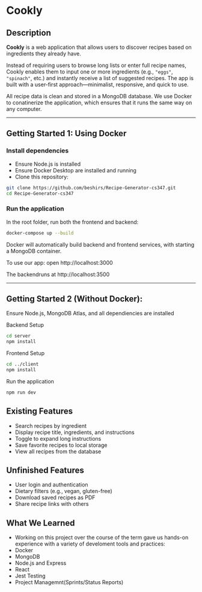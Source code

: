 # Cookly

## Description

**Cookly** is a web application that allows users to discover recipes based on ingredients they already have.

Instead of requiring users to browse long lists or enter full recipe names, Cookly enables them to input one or more ingredients (e.g., `"eggs"`, `"spinach"`, etc.) and instantly receive a list of suggested recipes. The app is built with a user-first approach—minimalist, responsive, and quick to use.

All recipe data is clean and stored in a MongoDB database.
We use Docker to conatinerize the application, which ensures that it runs the same way on any computer.

---

## Getting Started 1: Using Docker

### Install dependencies

- Ensure Node.js is installed 
- Ensure Docker Desktop are installed and running
- Clone this repository:

```bash
git clone https://github.com/beshirs/Recipe-Generator-cs347.git
cd Recipe-Generator-cs347
```

### Run the application
In the root folder, run both the frontend and backend:

``` bash
docker-compose up --build
```
Docker will automatically build backend and frontend services, with starting a MongoDB container.

To use our app: open http://localhost:3000

The backendruns at http://localhost:3500

---
## Getting Started 2 (Without Docker):

Ensure Node.js, MongoDB Atlas, and all dependiencies are installed

Backend Setup
```bash
cd server
npm install
```
Frontend Setup
```bash
cd ../client
npm install
```
Run the application
```bash
npm run dev
```

## Existing Features
- Search recipes by ingredient
- Display recipe title, ingredients, and instructions
- Toggle to expand long instructions
- Save favorite recipes to local storage
- View all recipes from the database

## Unfinished Features
- User login and authentication
- Dietary filters (e.g., vegan, gluten-free)
- Download saved recipes as PDF
- Share recipe links with others

## What We Learned
- Working on this project over the course of the term gave us hands-on experience with a variety of develoment tools and practices:
- Docker
- MongoDB
- Node.js and Express
- React
- Jest Testing
- Project Managemnt(Sprints/Status Reports)




  
